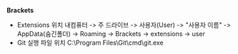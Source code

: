 **Brackets**
+ Extensions 위치
  내컴퓨터 -> 주 드라이브 -> 사용자(User) -> "사용자 이름" -> AppData(숨긴폴더) -> Roaming -> Brackets -> extensions -> user
+ Git 실행 파일 위치
  C:\Program Files\Git\cmd\git.exe


